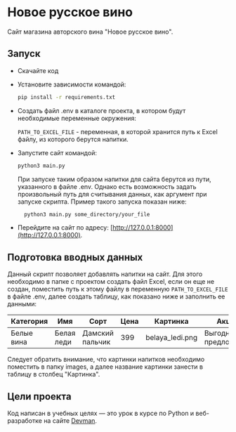 # Новое русское вино

Сайт магазина авторского вина "Новое русское вино".

## Запуск

- Скачайте код
- Установите зависимости командой:
    ```sh
    pip install -r requirements.txt
    ```
- Создать файл .env в каталоге проекта, в котором будут необходимые переменные окружения:

    `PATH_TO_EXCEL_FILE` - переменная, в которой хранится путь к Excel файлу, из которого берутся напитки.
- Запустите сайт командой: 
    ```sh
    python3 main.py
    ```
  При запуске таким образом напитки для сайта берутся из пути, указанного в файле .env. 
Однако есть возможность задать произвольный путь для считывания данных, как аргумент при запуске скрипта. Пример такого запуска показан ниже:
  ```sh
    python3 main.py some_directory/your_file
    ```
- Перейдите на сайт по адресу: [http://127.0.0.1:8000](http://127.0.0.1:8000).

## Подготовка вводных данных

Данный скрипт позволяет добавлять напитки на сайт. Для этого необходимо в папке
с проектом создать файл Excel, если он еще не создан, поместить путь к этому 
файлу в переменную `PATH_TO_EXCEL_FILE` в файле .env, далее создать таблицу, 
как показано ниже и заполнить ее данными:

Категория  | Имя        | Сорт            | Цена| Картинка        | Акция               |
-----------|------------|-----------------|-----|-----------------|---------------------|
Белые вина | Белая леди | Дамский пальчик | 399 | belaya_ledi.png | Выгодное предложение|

Следует обратить внимание, что картинки напитков необходимо поместить в папку
images, а далее название картинки занести в таблицу в столбец "Картинка". 




## Цели проекта

Код написан в учебных целях — это урок в курсе по Python и веб-разработке на сайте [Devman](https://dvmn.org).
